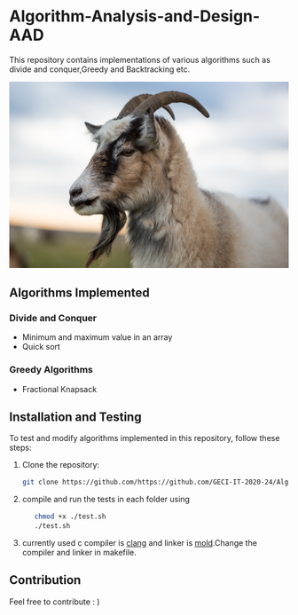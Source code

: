 # Algorithm-Analysis-and-Design-AAD

This repository contains implementations of various algorithms such as divide and conquer,Greedy and Backtracking etc.

![aad](/assets/aad.jpg)

## Algorithms Implemented

### Divide and Conquer

-   Minimum and maximum value in an array
-   Quick sort

### Greedy Algorithms

-   Fractional Knapsack

## Installation and Testing

To test and modify algorithms implemented in this repository, follow these steps:

1. Clone the repository:

    ```bash
    git clone https://github.com/https://github.com/GECI-IT-2020-24/Algorithm-Analysis-and-Design-AAD
    ```

2. compile and run the tests in each folder using
    ```bash
       chmod +x ./test.sh
       ./test.sh
    ```
3. currently used c compiler is [clang](https://clang.llvm.org/) and linker is [mold](https://github.com/rui314/mold).Change the compiler and linker in makefile.

## Contribution

Feel free to contribute : )

